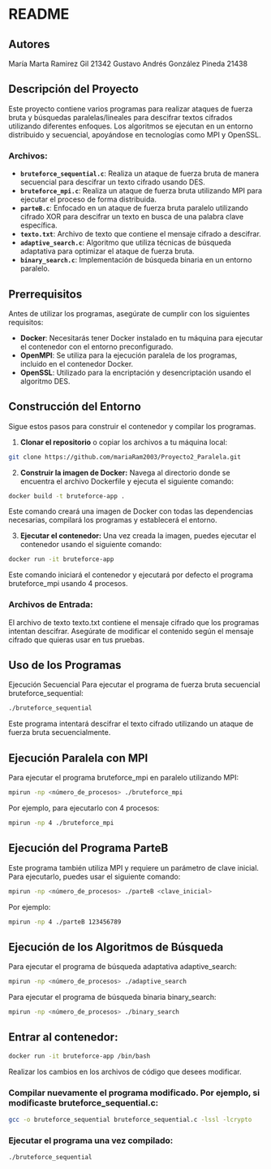 # README

## Autores
María Marta Ramirez Gil 21342
Gustavo Andrés González Pineda 21438

## Descripción del Proyecto

Este proyecto contiene varios programas para realizar ataques de fuerza bruta y búsquedas paralelas/lineales para descifrar textos cifrados utilizando diferentes enfoques. Los algoritmos se ejecutan en un entorno distribuido y secuencial, apoyándose en tecnologías como MPI y OpenSSL.

### Archivos:

- **`bruteforce_sequential.c`**: Realiza un ataque de fuerza bruta de manera secuencial para descifrar un texto cifrado usando DES.
- **`bruteforce_mpi.c`**: Realiza un ataque de fuerza bruta utilizando MPI para ejecutar el proceso de forma distribuida.
- **`parteB.c`**: Enfocado en un ataque de fuerza bruta paralelo utilizando cifrado XOR para descifrar un texto en busca de una palabra clave específica.
- **`texto.txt`**: Archivo de texto que contiene el mensaje cifrado a descifrar.
- **`adaptive_search.c`**: Algoritmo que utiliza técnicas de búsqueda adaptativa para optimizar el ataque de fuerza bruta.
- **`binary_search.c`**: Implementación de búsqueda binaria en un entorno paralelo.

## Prerrequisitos

Antes de utilizar los programas, asegúrate de cumplir con los siguientes requisitos:

- **Docker**: Necesitarás tener Docker instalado en tu máquina para ejecutar el contenedor con el entorno preconfigurado.
- **OpenMPI**: Se utiliza para la ejecución paralela de los programas, incluido en el contenedor Docker.
- **OpenSSL**: Utilizado para la encriptación y desencriptación usando el algoritmo DES.

## Construcción del Entorno

Sigue estos pasos para construir el contenedor y compilar los programas.

1. **Clonar el repositorio** o copiar los archivos a tu máquina local:

```bash
git clone https://github.com/mariaRam2003/Proyecto2_Paralela.git
```

2. **Construir la imagen de Docker:**
Navega al directorio donde se encuentra el archivo Dockerfile y ejecuta el siguiente comando:

```bash
docker build -t bruteforce-app .
```
Este comando creará una imagen de Docker con todas las dependencias necesarias, compilará los programas y establecerá el entorno.

3. **Ejecutar el contenedor:**
Una vez creada la imagen, puedes ejecutar el contenedor usando el siguiente comando:

```bash
docker run -it bruteforce-app
```
Este comando iniciará el contenedor y ejecutará por defecto el programa bruteforce_mpi usando 4 procesos.

### Archivos de Entrada:
El archivo de texto texto.txt contiene el mensaje cifrado que los programas intentan descifrar. Asegúrate de modificar el contenido según el mensaje cifrado que quieras usar en tus pruebas.

## Uso de los Programas
Ejecución Secuencial
Para ejecutar el programa de fuerza bruta secuencial bruteforce_sequential:

``` bash
./bruteforce_sequential
```
Este programa intentará descifrar el texto cifrado utilizando un ataque de fuerza bruta secuencialmente.

## Ejecución Paralela con MPI
Para ejecutar el programa bruteforce_mpi en paralelo utilizando MPI:

``` bash
mpirun -np <número_de_procesos> ./bruteforce_mpi
```

Por ejemplo, para ejecutarlo con 4 procesos:

``` bash
mpirun -np 4 ./bruteforce_mpi
```

## Ejecución del Programa ParteB
Este programa también utiliza MPI y requiere un parámetro de clave inicial. Para ejecutarlo, puedes usar el siguiente comando:

``` bash
mpirun -np <número_de_procesos> ./parteB <clave_inicial>
```

Por ejemplo:

``` bash
mpirun -np 4 ./parteB 123456789
```

## Ejecución de los Algoritmos de Búsqueda

Para ejecutar el programa de búsqueda adaptativa adaptive_search:

```bash
mpirun -np <número_de_procesos> ./adaptive_search
```

Para ejecutar el programa de búsqueda binaria binary_search:
``` bash
mpirun -np <número_de_procesos> ./binary_search
``` 

## Entrar al contenedor:
``` bash
docker run -it bruteforce-app /bin/bash
``` 
Realizar los cambios en los archivos de código que desees modificar.

### Compilar nuevamente el programa modificado. Por ejemplo, si modificaste bruteforce_sequential.c:
```bash
gcc -o bruteforce_sequential bruteforce_sequential.c -lssl -lcrypto
```
### Ejecutar el programa una vez compilado:
```bash
./bruteforce_sequential
```
